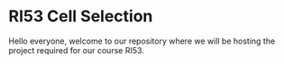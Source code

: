 # RI53 Cell Selection

Hello everyone, welcome to our repository where we will be hosting the project required for our course RI53.
